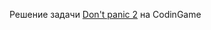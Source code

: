 Решение задачи [Don't panic 2](https://www.codingame.com/ide/puzzle/don't-panic-episode-2) на CodinGame
